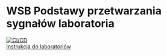 # WSB Podstawy przetwarzania sygnałów laboratoria
[![CI/CD](https://github.com/PierreSimonDeLaplace/WSB_PodstawyPrzetwarzaniaSygnalow/actions/workflows/build_and_deploy.yml/badge.svg)](https://github.com/PierreSimonDeLaplace/WSB_PodstawyPrzetwarzaniaSygnalow/actions/workflows/build_and_deploy.yml)<br>
<a href="https://pierresimondelaplace.github.io/WSB_PodstawyPrzetwarzaniaSygnalow/Instrukcja.pdf">Instrukcja do laboratoriów</a>
